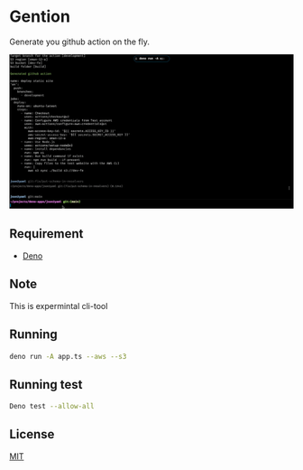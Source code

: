 # Gention

Generate you github action on the fly.

![Gention](./gention.gif)

## Requirement

- [Deno](https://deno.land)

## Note

This is expermintal cli-tool

## Running

```sh
deno run -A app.ts --aws --s3
```

## Running test

```sh
Deno test --allow-all
```

## License 

[MIT](./LICENSE)
